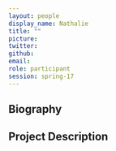 ```yaml
---
layout: people
display_name: Nathalie
title: ""
picture:
twitter:
github:
email:
role: participant
session: spring-17
---
```

## Biography

## Project Description
